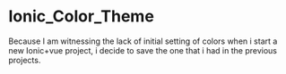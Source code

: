 # Ionic_Color_Theme
Because I am witnessing the lack of initial setting of colors when i start a new Ionic+vue project, i decide to save the one that i had in the previous projects.

